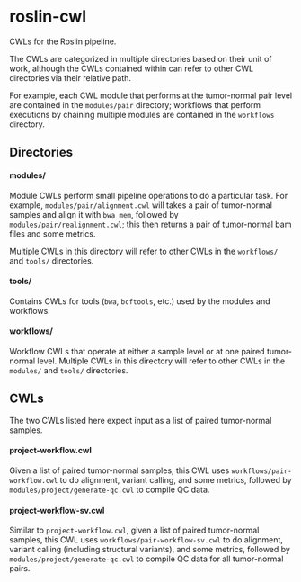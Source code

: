 # roslin-cwl
CWLs for the Roslin pipeline.

The CWLs are categorized in multiple directories based on their unit of work, although the CWLs contained within can refer to other CWL directories via their relative path.

For example, each CWL module that performs at the tumor-normal pair level are contained in the `modules/pair` directory; workflows that perform executions by chaining multiple modules are contained in the `workflows` directory. 

## Directories

#### modules/

Module CWLs perform small pipeline operations to do a particular task. For example, `modules/pair/alignment.cwl` will takes a pair of tumor-normal samples and  align it with `bwa mem`, followed by `modules/pair/realignment.cwl`; this then returns a pair of tumor-normal bam files and some metrics.

Multiple CWLs in this directory will refer to other CWLs in the `workflows/` and `tools/` directories.

#### tools/

Contains CWLs for tools (`bwa`, `bcftools`, etc.) used by the modules and workflows.

#### workflows/

Workflow CWLs that operate at either a sample level or at one paired tumor-normal level. Multiple CWLs in this directory will refer to other CWLs in the `modules/` and `tools/` directories.

## CWLs

The two CWLs listed here expect input as a list of paired tumor-normal samples.

#### project-workflow.cwl

Given a list of paired tumor-normal samples, this CWL uses `workflows/pair-workflow.cwl` to do alignment, variant calling, and some metrics, followed by `modules/project/generate-qc.cwl` to compile QC data.

#### project-workflow-sv.cwl

Similar to `project-workflow.cwl`, given a list of paired tumor-normal samples, this CWL uses `workflows/pair-workflow-sv.cwl` to do alignment, variant calling (including structural variants), and some metrics, followed by `modules/project/generate-qc.cwl` to compile QC data for all tumor-normal pairs.
